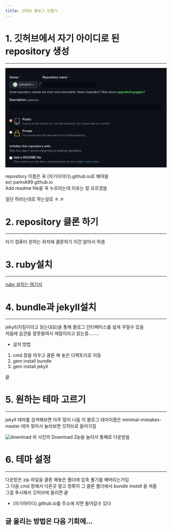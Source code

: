 ```yaml
---
title: 깃허브 블로그 만들기
---
```


# 1. 깃허브에서 자기 아이디로 된 repository 생성

***
![repository](/assets/how_to_make_github_page/make_repository.png)

repository 이름은 꼭 (자기아이디).github.io로 해야됨   
ex) parksk99.github.io   
Add readme file을 꼭 누르라는데 이유는 잘 모르겠음

일단 하라는대로 하는걸로 ㅎ.ㅎ


# 2. repository 클론 하기

***
자기 컴퓨터 원하는 위치에 클론하기
이건 알아서 하셈


# 3. ruby설치

***
[ruby 설치는 여기서][ruby link]

[ruby link]: https://www.ruby-lang.org/ko/downloads/ "ruby link"


# 4. bundle과 jekyll설치

***
jekyll(지킬이라고 읽는대요)을 통해 블로그 인터페이스를 쉽게 꾸밀수 있음   
처음에 습관을 잘못들여서 제킬이라고 읽는중........

* 설치 방법
1. cmd 창을 띄우고 클론 해 놓은 디렉토리로 이동
2. gem install bundle
3. gem install jekyll

끝


# 5. 원하는 테마 고르기

***
jekyll 테마를 검색해보면 아주 많이 나옴
이 블로그 테마이름은 minimal-mistakes-master
테마 찾아서 눌러보면 깃허브로 들어가짐

![download](/assets/how_to_make_gitub_page/download.png)
위 사진의 Download Zip을 눌러서 통째로 다운받음


# 6. 테마 설정

***
다운받은 zip 파일을 클론 해놓은 폴더에 압축 풀기를 해버리는거임   
그 다음  cmd 창에서 다른곳 말고 정확히 그 클론 폴더에서 *bundle install* 을 쳐줌   
그걸 푸시해서 깃허브에 올리면 끝   
* (자기아이디).github.io를 주소에 치면 들어갈수 있다   

## 글 올리는 방법은 다음 기회에...
